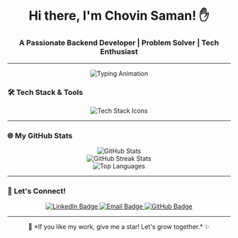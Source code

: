 <h1 align="center">Hi there, I'm Chovin Saman! ✋</h1>
<h3 align="center">A Passionate Backend Developer | Problem Solver | Tech Enthusiast</h3>

---

<p align="center">
  <img src="https://readme-typing-svg.herokuapp.com?font=Fira+Code&pause=1000&center=true&vCenter=true&width=500&lines=Backend+Developer;Spring+Boot+%7C+Java+%7C+APIs;Lifelong+Learner+and+Innovator" alt="Typing Animation" />
</p>



### 🛠️ **Tech Stack & Tools**
<p align="center">
  <img src="https://skillicons.dev/icons?i=java,spring,docker,kubernetes,linux,aws,python,mysql,postgres,git,html,css,js,react" alt="Tech Stack Icons" />
</p>

---



### 🌐 **My GitHub Stats**
<p align="center">
  <img src="https://github-readme-stats.vercel.app/api?username=Ch0vin&show_icons=true&theme=radical&count_private=true&hide_border=true" alt="GitHub Stats" />
  <br />
  <img src="https://github-readme-streak-stats.herokuapp.com/?user=Ch0vin&theme=radical&hide_border=true" alt="GitHub Streak Stats" />
  <br />
  <img src="https://github-readme-stats.vercel.app/api/top-langs/?username=Ch0vin&layout=compact&theme=radical&hide_border=true" alt="Top Languages" />
</p>

---

### 🌟 **Let's Connect!**
<p align="center">
  <a href="https://linkedin.com/in/your-linkedin" target="_blank">
    <img src="https://img.shields.io/badge/LinkedIn-0077B5?style=for-the-badge&logo=linkedin&logoColor=white" alt="LinkedIn Badge" />
  </a>
  <a href="mailto:your-email@example.com">
    <img src="https://img.shields.io/badge/Email-D14836?style=for-the-badge&logo=gmail&logoColor=white" alt="Email Badge" />
  </a>
  <a href="https://github.com/Ch0vin">
    <img src="https://img.shields.io/badge/GitHub-181717?style=for-the-badge&logo=github&logoColor=white" alt="GitHub Badge" />
  </a>
</p>

---

<p align="center">💫 *If you like my work, give me a star! Let's grow together.* ✨</p>
